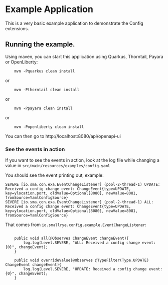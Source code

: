 # Example Application

This is a very basic example application to demonstrate the Config extensions.

## Running the example.

Using maven, you can start this application using Quarkus, Thorntail, Payara or OpenLiberty:
   
```
    mvn -Pquarkus clean install
```
or
```
    mvn -Pthorntail clean install
```
or
```
    mvn -Ppayara clean install
```
or
```
    mvn -Popenliberty clean install
```

You can then go to http://localhost:8080/api/openapi-ui 

### See the events in action

If you want to see the events in action, look at the log file while changing a value in `src/main/resources/examples/config.yaml`

You should see the event printing out, example:

```
SEVERE [io.sma.con.exa.EventChangeListener] (pool-2-thread-1) UPDATE: Received a config change event: ChangeEvent{type=UPDATE, key=ylocation.port, oldValue=Optional[8080], newValue=8081, fromSource=YamlConfigSource}
SEVERE [io.sma.con.exa.EventChangeListener] (pool-2-thread-1) ALL: Received a config change event: ChangeEvent{type=UPDATE, key=ylocation.port, oldValue=Optional[8080], newValue=8081, fromSource=YamlConfigSource}
```

That comes from `io.smallrye.config.example.EventChangeListener`:


``` 
    
    public void all(@Observes ChangeEvent changeEvent){
        log.log(Level.SEVERE, "ALL: Received a config change event: {0}", changeEvent);
    }

    public void overrideValue(@Observes @TypeFilter(Type.UPDATE) ChangeEvent changeEvent){
        log.log(Level.SEVERE, "UPDATE: Received a config change event: {0}", changeEvent);
    }
```